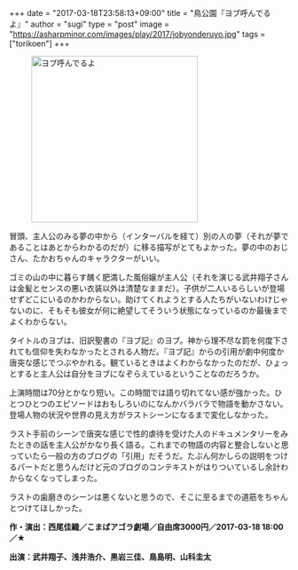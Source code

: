 +++
date = "2017-03-18T23:58:13+09:00"
title = "鳥公園『ヨブ呼んでるよ』"
author = "sugi"
type = "post"
image = "https://asharpminor.com/images/play/2017/jobyonderuyo.jpg"
tags = ["torikoen"]
+++
<figure class="alignleft"><img src="/images/play/2017/jobyonderuyo.jpg" alt="ヨブ呼んでるよ" style="width: 300px !important;"></figure>

冒頭、主人公のみる夢の中から（インターバルを経て）別の人の夢（それが夢であることはあとからわかるのだが）に移る描写がとてもよかった。夢の中のおじさん、たかおちゃんのキャラクターがいい。

ゴミの山の中に暮らす醜く肥満した風俗嬢が主人公（それを演じる武井翔子さんは金髪とセンスの悪い衣装以外は清楚なままだ）。子供が二人いるらしいが登場せずどこにいるのかわからない。助けてくれようとする人たちがいないわけじゃないのに、そもそも彼女が何に絶望してそういう状態になっているのか最後までよくわからない。

タイトルのヨブは、旧訳聖書の『ヨブ記』のヨブ。神から理不尽な罰を何度下されても信仰を失わなかったとされる人物だ。『ヨブ記』からの引用が劇中何度か唐突な感じでつぶやかれる。観ているときはよくわからなかったのだが、ひょっとすると主人公は自分をヨブになぞらえているということなのだろうか。

上演時間は70分とかなり短い。この時間では語り切れてない感が強かった。ひとつひとつのエピソードはおもしろいのになんかバラバラで物語を動かさない。登場人物の状況や世界の見え方がラストシーンになるまで変化しなかった。

ラスト手前のシーンで唐突な感じで性的虐待を受けた人のドキュメンタリーをみたときの話を主人公がかなり長く語る。これまでの物語の内容と整合しないと思っていたら一般の方のブログの「引用」だそうだ。たぶん何かしらの説明をつけるパートだと思うんだけど元のブログのコンテキストがはりついているし余計わからなくなってしまった。

ラストの歯磨きのシーンは悪くないと思うので、そこに至るまでの道筋をちゃんとつけてほしかった。

**作・演出：西尾佳織／こまばアゴラ劇場／自由席3000円／2017-03-18 18:00／★**

**出演：武井翔子、浅井浩介、黒岩三佳、鳥島明、山科圭太**

